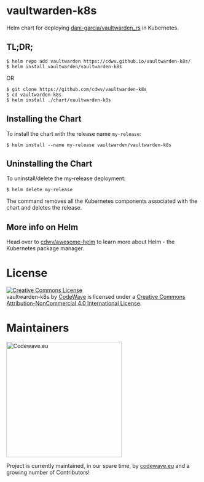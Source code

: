 # vaultwarden-k8s
Helm chart for deploying [dani-garcia/vaultwarden_rs](https://github.com/dani-garcia/vaultwarden_rs) in Kubernetes.

## TL;DR;

```console
$ helm repo add vaultwarden https://cdwv.github.io/vaultwarden-k8s/
$ helm install vaultwarden/vaultwarden-k8s
```

OR

```console
$ git clone https://github.com/cdwv/vaultwarden-k8s
$ cd vaultwarden-k8s
$ helm install ./chart/vaultwarden-k8s
```


## Installing the Chart

To install the chart with the release name `my-release`:

```console
$ helm install --name my-release vaultwarden/vaultwarden-k8s
```

## Uninstalling the Chart

To uninstall/delete the my-release deployment:

```console
$ helm delete my-release
```

The command removes all the Kubernetes components associated with the chart and deletes the release.

## More info on Helm
Head over to [cdwv/awesome-helm](https://github.com/cdwv/awesome-helm) to learn more about Helm - the Kubernetes package manager.

License
=======================================================================

<a rel="license" href="http://creativecommons.org/licenses/by-nc/4.0/"><img alt="Creative Commons License" style="border-width:0" src="https://i.creativecommons.org/l/by-nc/4.0/88x31.png" /></a><br /><span xmlns:dct="http://purl.org/dc/terms/" href="http://purl.org/dc/dcmitype/InteractiveResource" property="dct:title" rel="dct:type">vaultwarden-k8s</span> by <a xmlns:cc="http://creativecommons.org" href="https://codewave.eu" property="cc:attributionName" rel="cc:attributionURL">CodeWave</a> is licensed under a <a rel="license" href="http://creativecommons.org/licenses/by-nc/4.0/">Creative Commons Attribution-NonCommercial 4.0 International License</a>.

Maintainers
===========

[<img width="300" title="Codewave.eu" src="cdwv-logo-new.svg">](http://codewave.eu)

Project is currently maintained, in our spare time, by [codewave.eu](http://codewave.eu) and a growing number of Contributors!
